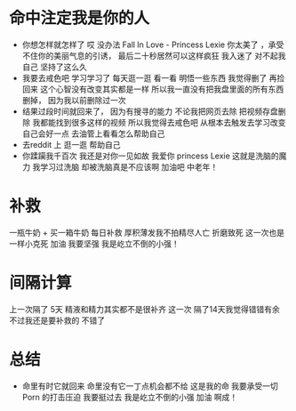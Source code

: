 
# 命中注定我是你的人

- 你想怎样就怎样了  哎   没办法 Fall In Love - Princess Lexie   你太美了 ，承受不住你的美丽气息的引诱， 最后二十秒居然可以这样疯狂 我入迷了 对不起我自己 坚持了这么久 
- 我要去戒色吧 学习学习了 每天逛一逛 看一看  明悟一些东西  我觉得删了 再捡回来 这个心智没有改变其实都是一样 所以我一直没有把我盘里面的所有东西删掉， 因为我以前删除过一次
- 结果过段时间就回来了， 因为有搜寻的能力 不论我把网页去除 把视频存盘删除 我都能找到很多这样的视频  所以我觉得去戒色吧 从根本去触发去学习改变自己会好一点 去油管上看看怎么帮助自己
- 去reddit 上 逛一逛 帮助自己 
- 你蹂躏我千百次 我还是对你一见如故 我爱你 princess Lexie  这就是洗脑的魔力  我学习过洗脑 却被洗脑真是不应该啊  加油吧 中老年！


# 补救 

一瓶牛奶   + 买一箱牛奶 每日补救  厚积薄发我不拍精尽人亡 折磨致死  这一次也是一样小克死  加油 我要坚强   我是屹立不倒的小强！ 

# 间隔计算

上一次隔了 5天 精液和精力其实都不是很补齐 这一次 隔了14天我觉得错错有余 不过我还是要补救的 不错了  

# 总结

- 命里有时它就回来 命里没有它一丁点机会都不给 这是我的命 我要承受一切Porn 的打击压迫 我要挺过去 我是屹立不倒的小强  加油 啊成！
